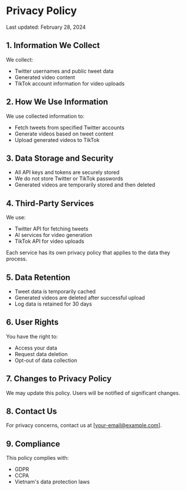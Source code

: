# Privacy Policy

Last updated: February 28, 2024

## 1. Information We Collect

We collect:
- Twitter usernames and public tweet data
- Generated video content
- TikTok account information for video uploads

## 2. How We Use Information

We use collected information to:
- Fetch tweets from specified Twitter accounts
- Generate videos based on tweet content
- Upload generated videos to TikTok

## 3. Data Storage and Security

- All API keys and tokens are securely stored
- We do not store Twitter or TikTok passwords
- Generated videos are temporarily stored and then deleted

## 4. Third-Party Services

We use:
- Twitter API for fetching tweets
- AI services for video generation
- TikTok API for video uploads

Each service has its own privacy policy that applies to the data they process.

## 5. Data Retention

- Tweet data is temporarily cached
- Generated videos are deleted after successful upload
- Log data is retained for 30 days

## 6. User Rights

You have the right to:
- Access your data
- Request data deletion
- Opt-out of data collection

## 7. Changes to Privacy Policy

We may update this policy. Users will be notified of significant changes.

## 8. Contact Us

For privacy concerns, contact us at [your-email@example.com].

## 9. Compliance

This policy complies with:
- GDPR
- CCPA
- Vietnam's data protection laws 
